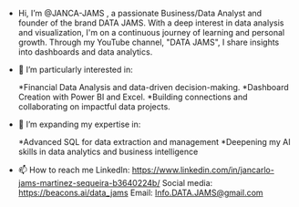 - Hi, I’m @JANCA-JAMS , a passionate Business/Data Analyst and founder of the brand DATA JAMS. With a deep interest in data analysis and visualization, I'm on a continuous journey of learning and personal growth. Through my YouTube channel, "DATA JAMS", I share insights into dashboards and data analytics.
  
- 👀 I’m particularly interested in:

  *Financial Data Analysis and data-driven decision-making.
  *Dashboard Creation with Power BI and Excel.
  *Building connections and collaborating on impactful data projects.

- 🌱 I’m expanding my expertise in:

  *Advanced SQL for data extraction and management
  *Deepening my AI skills in data analytics and business intelligence
  
- 📫 How to reach me
    LinkedIn: https://www.linkedin.com/in/jancarlo-jams-martinez-sequeira-b3640224b/
    Social media: https://beacons.ai/data_jams
    Email: 	Info.DATA.JAMS@gmail.com
  

<!---
JANCA-JAMS/JANCA-JAMS is a ✨ special ✨ repository because its `README.md` (this file) appears on your GitHub profile.
You can click the Preview link to take a look at your changes.
--->
